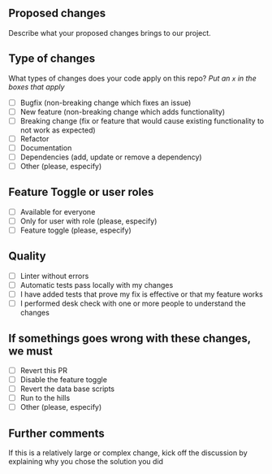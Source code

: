 ## Proposed changes

Describe what your proposed changes brings to our project.

## Type of changes

What types of changes does your code apply on this repo?
_Put an `x` in the boxes that apply_

- [ ] Bugfix (non-breaking change which fixes an issue)
- [ ] New feature (non-breaking change which adds functionality)
- [ ] Breaking change (fix or feature that would cause existing functionality to not work as expected)
- [ ] Refactor
- [ ] Documentation
- [ ] Dependencies (add, update or remove a dependency)
- [ ] Other (please, especify)

## Feature Toggle or user roles

- [ ] Available for everyone
- [ ] Only for user with role (please, especify)
- [ ] Feature toggle (please, especify)

## Quality

- [ ] Linter without errors
- [ ] Automatic tests pass locally with my changes
- [ ] I have added tests that prove my fix is effective or that my feature works
- [ ] I performed desk check with one or more people to understand the changes

## If somethings goes wrong with these changes, we must

- [ ] Revert this PR
- [ ] Disable the feature toggle
- [ ] Revert the data base scripts
- [ ] Run to the hills
- [ ] Other (please, especify)

## Further comments

If this is a relatively large or complex change, kick off the discussion by explaining why you chose the solution you did
